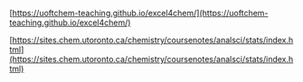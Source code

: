 [https://uoftchem-teaching.github.io/excel4chem/](https://uoftchem-teaching.github.io/excel4chem/)

[https://sites.chem.utoronto.ca/chemistry/coursenotes/analsci/stats/index.html](https://sites.chem.utoronto.ca/chemistry/coursenotes/analsci/stats/index.html)
